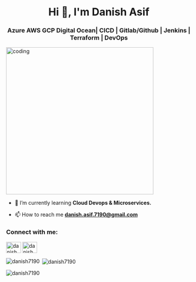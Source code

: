 
<h1 align="center">Hi 👋, I'm Danish Asif</h1>
<h3 align="center">Azure AWS GCP Digital Ocean| CICD | Gitlab/Github | Jenkins | Terraform | DevOps</h3>
<img align='center' alt='coding' width='400' style="margin:auto;" src='https://cdn.trendhunterstatic.com/phpthumbnails/378/378395/378395_1_600.jpeg?auto=webp' >


- 🌱 I’m currently learning **Cloud Devops & Microservices.**


- 📫 How to reach me **danish.asif.7190@gmail.com**

<h3 align="left">Connect with me:</h3>
<p align="left">
<a href="https://www.linkedin.com/in/danishasif1790/" target="blank"><img align="center" src="https://raw.githubusercontent.com/rahuldkjain/github-profile-readme-generator/master/src/images/icons/Social/linked-in-alt.svg" alt="danish asif" height="30" width="40" /></a>
<a href="https://www.kaggle.com/danishasif" target="blank"><img align="center" src="https://raw.githubusercontent.com/rahuldkjain/github-profile-readme-generator/master/src/images/icons/Social/kaggle.svg" alt="danish asif" height="30" width="40" /></a>
</p>



<p><img align="left" src="https://github-readme-stats.vercel.app/api/top-langs?username=danish7190&show_icons=true&locale=en&layout=compact" alt="danish7190" /></p>

<p>&nbsp;<img align="center" src="https://github-readme-stats.vercel.app/api?username=danish7190&show_icons=true&locale=en" alt="danish7190" /></p>

<p><img align="center" src="https://github-readme-streak-stats.herokuapp.com/?user=danish7190&" alt="danish7190" /></p>
